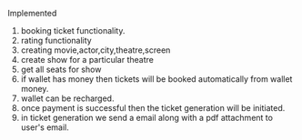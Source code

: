 Implemented

1. booking ticket functionality.
2. rating functionality
3. creating movie,actor,city,theatre,screen
4. create show for a particular theatre
5. get all seats for show
6. if wallet has money then tickets will be booked automatically from wallet money.
7. wallet can be recharged.
8. once payment is successful then the ticket generation will be initiated.
9. in ticket generation we send a email along with a pdf attachment to user's email.
